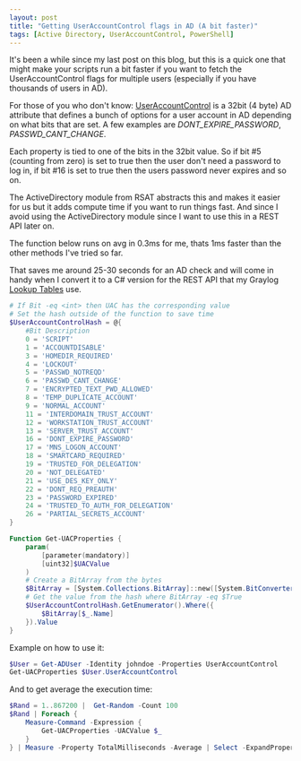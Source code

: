 ```yaml
---
layout: post
title: "Getting UserAccountControl flags in AD (A bit faster)"
tags: [Active Directory, UserAccountControl, PowerShell]
---
```


It's been a while since my last post on this blog, but this is a quick one that might make your scripts run a bit faster if you want to fetch the UserAccountControl flags for multiple users (especially if you have thousands of users in AD).

For those of you who don't know: [UserAccountControl](https://support.microsoft.com/en-us/help/305144/how-to-use-useraccountcontrol-to-manipulate-user-account-properties) is a 32bit (4 byte) AD attribute that defines a bunch of options for a user account in AD depending on what bits that are set. A few examples are *DONT_EXPIRE_PASSWORD*, *PASSWD_CANT_CHANGE*. 

Each property is tied to one of the bits in the 32bit value. So if bit #5 (counting from zero) is set to true then the user don't need a password to log in, if bit #16 is set to true then the users password never expires and so on.

The ActiveDirectory module from RSAT abstracts this and makes it easier for us but it adds compute time if you want to run things fast. And since I avoid using the ActiveDirectory module since I want to use this in a REST API later on.

The function below runs on avg in 0.3ms for me, thats 1ms faster than the other methods I've tried so far.

That saves me around 25-30 seconds for an AD check and will come in handy when I convert it to a C# version for the REST API that my Graylog [Lookup Tables](https://docs.graylog.org/en/3.1/pages/lookuptables.html) use.

``` powershell
# If Bit -eq <int> then UAC has the corresponding value
# Set the hash outside of the function to save time
$UserAccountControlHash = @{
    #Bit Description
    0 = 'SCRIPT'
    1 = 'ACCOUNTDISABLE'
    3 = 'HOMEDIR_REQUIRED'
    4 = 'LOCKOUT'
    5 = 'PASSWD_NOTREQD'
    6 = 'PASSWD_CANT_CHANGE'
    7 = 'ENCRYPTED_TEXT_PWD_ALLOWED'
    8 = 'TEMP_DUPLICATE_ACCOUNT'
    9 = 'NORMAL_ACCOUNT'
    11 = 'INTERDOMAIN_TRUST_ACCOUNT'
    12 = 'WORKSTATION_TRUST_ACCOUNT'
    13 = 'SERVER_TRUST_ACCOUNT'
    16 = 'DONT_EXPIRE_PASSWORD'
    17 = 'MNS_LOGON_ACCOUNT'
    18 = 'SMARTCARD_REQUIRED'
    19 = 'TRUSTED_FOR_DELEGATION'
    20 = 'NOT_DELEGATED'
    21 = 'USE_DES_KEY_ONLY'
    22 = 'DONT_REQ_PREAUTH'
    23 = 'PASSWORD_EXPIRED'
    24 = 'TRUSTED_TO_AUTH_FOR_DELEGATION'
    26 = 'PARTIAL_SECRETS_ACCOUNT'
}

Function Get-UACProperties {
    param(
        [parameter(mandatory)]
        [uint32]$UACValue
    )
    # Create a BitArray from the bytes
    $BitArray = [System.Collections.BitArray]::new([System.BitConverter]::GetBytes($UACValue))
    # Get the value from the hash where BitArray -eq $True
    $UserAccountControlHash.GetEnumerator().Where({
        $BitArray[$_.Name]
    }).Value
}
```
Example on how to use it:

``` powershell
$User = Get-ADUser -Identity johndoe -Properties UserAccountControl
Get-UACProperties $User.UserAccountControl
```

And to get average the execution time:

``` powershell
$Rand = 1..867200 |  Get-Random -Count 100
$Rand | Foreach {
    Measure-Command -Expression {
        Get-UACProperties -UACValue $_
    }
} | Measure -Property TotalMilliseconds -Average | Select -ExpandProperty Average
```